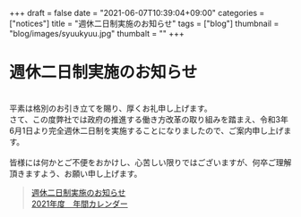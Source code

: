 +++
draft = false
date = "2021-06-07T10:39:04+09:00"
categories = ["notices"]
title = "週休二日制実施のお知らせ"
tags = ["blog"]
thumbnail = "blog/images/syuukyuu.jpg"
thumbalt = ""
+++
# 週休二日制実施のお知らせ


<br>
平素は格別のお引き立てを賜り、厚くお礼申し上げます。<br>
さて、この度弊社では政府の推進する働き方改革の取り組みを踏まえ、令和3年6月1日より完全週休二日制を実施することになりましたので、ご案内申し上げます。<br><br>
皆様には何かとご不便をおかけし、心苦しい限りではございますが、何卒ご理解頂きますよう、お願い申し上げます。


> [週休二日制実施のお知らせ]( blog/images/週休二日制実施のお知らせ.pdf )<br>
> [2021年度　年間カレンダー]( blog/images/2021年度　年間カレンダー.pdf )




